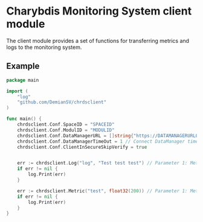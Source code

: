 # Charybdis Monitoring System client module

The client module provides a set of functions for transferring metrics and logs to the monitoring system.

## Example

```go
package main

import (
    "log"
    "github.com/DemianSV/chrdsclient"
)

func main() {
    chrdsclient.Conf.SpaceID = "SPACEID"
    chrdsclient.Conf.ModulID = "MODULID"
    chrdsclient.Conf.DataManagerURL = []string{"https://DATAMANAGERURL01", "https://DATAMANAGERURL02"}
    chrdsclient.Conf.DataManagerTimeOut = 1 // Connect DataManager timeout = 1 second
    chrdsclient.Conf.ClientInSecureSkipVerify = true


    err := chrdsclient.Log("log", "Test test test") // Parameter 1: Metric name, Parameter 2: Value (string).
    if err != nil {
        log.Print(err)
    }

    err := chrdsclient.Metric("test", float32(200)) // Parameter 1: Metric name, Parameter 2: Value (float32).
    if err != nil {
        log.Print(err)
    }
}
```
